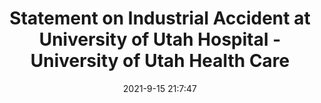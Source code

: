 ---
"title": "Statement on Industrial Accident at University of Utah Hospital - University of Utah Health Care"
"date": "2021-9-15 21:7:47"
"feed_name": "GOOGLENEWSINDUSTRIAL"
"feed_website": "https://news.google.com/search?q=industrial%2Bincident&hl=en-US&gl=US&ceid=US:en"
"feed_rss": "https://news.google.com/rss/search?q=industrial%2Bincident&hl=en-US&gl=US&ceid=US:en"
"link": "https://healthcare.utah.edu/publicaffairs/news/2021/09/industrial-accident.php"
"file": "_posts/2021-1-1-8aa02ac00525fdc9e8a00dd6ff92f5390ee011fe.md"
"accident": "0"
"drilling": "0"
"dead": "0"
"injured": "0"
---